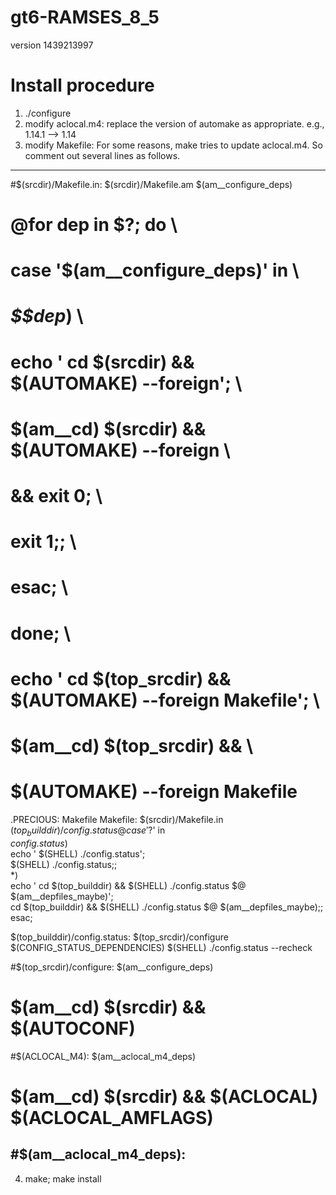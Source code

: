 # gt6-RAMSES_8_5
version 1439213997

# Install procedure
1) ./configure
2) modify aclocal.m4: replace the version of automake as appropriate.
   e.g., 1.14.1 --> 1.14
3) modify Makefile: For some reasons, make tries to update aclocal.m4. So comment out several lines as follows.
-----------------------------
#$(srcdir)/Makefile.in:  $(srcdir)/Makefile.am  $(am__configure_deps)
#   @for dep in $?; do \
#     case '$(am__configure_deps)' in \
#       *$$dep*) \
#         echo ' cd $(srcdir) && $(AUTOMAKE) --foreign'; \
#         $(am__cd) $(srcdir) && $(AUTOMAKE) --foreign \
#       && exit 0; \
#         exit 1;; \
#     esac; \
#   done; \
#   echo ' cd $(top_srcdir) && $(AUTOMAKE) --foreign Makefile'; \
#   $(am__cd) $(top_srcdir) && \
#     $(AUTOMAKE) --foreign Makefile
.PRECIOUS: Makefile
Makefile: $(srcdir)/Makefile.in $(top_builddir)/config.status
    @case '$?' in \
      *config.status*) \
        echo ' $(SHELL) ./config.status'; \
        $(SHELL) ./config.status;; \
      *) \
        echo ' cd $(top_builddir) && $(SHELL) ./config.status $@ $(am__depfiles_maybe)'; \
        cd $(top_builddir) && $(SHELL) ./config.status $@ $(am__depfiles_maybe);; \
    esac;

$(top_builddir)/config.status: $(top_srcdir)/configure $(CONFIG_STATUS_DEPENDENCIES)
    $(SHELL) ./config.status --recheck

#$(top_srcdir)/configure:  $(am__configure_deps)
#   $(am__cd) $(srcdir) && $(AUTOCONF)
#$(ACLOCAL_M4):  $(am__aclocal_m4_deps)
#   $(am__cd) $(srcdir) && $(ACLOCAL) $(ACLOCAL_AMFLAGS)
#$(am__aclocal_m4_deps):
---------------------------
4) make; make install

